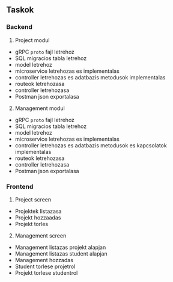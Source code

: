 
## Taskok
### Backend
1. Project modul
* gRPC `proto` fajl letrehoz
* SQL migracios tabla letrehoz
* model letrehoz
* microservice letrehozas es implementalas
* controller letrehozas es adatbazis metodusok implementalas 
* routeok letrehozasa
* controller letrehozasa
* Postman json exportalasa 
2. Management modul 
* gRPC `proto` fajl letrehoz
* SQL migracios tabla letrehoz
* model letrehoz
* microservice letrehozas es implementalas
* controller letrehozas es adatbazis metodusok es kapcsolatok implementalas 
* routeok letrehozasa
* controller letrehozasa
* Postman json exportalasa 

### Frontend
1. Project screen
* Projektek listazasa
* Projekt hozzaadas
* Projekt torles
2. Management screen
* Management listazas projekt alapjan
* Management listazas student alapjan
* Management hozzadas
* Student torlese projetrol
* Projekt torlese studentrol